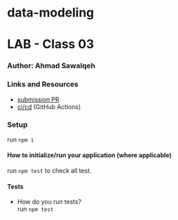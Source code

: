 # data-modeling

# LAB - Class 03

### Author: Ahmad Sawalqeh

### Links and Resources

- [submission PR](https://github.com/Ahmad-Sawalqeh/data-modeling/pull/1)
- [ci/cd](https://github.com/Ahmad-Sawalqeh/data-modeling/commit/49a53840a8fc992bc52136208eccc9aa0c69697f/checks?check_suite_id=414188592) (GitHub Actions)

### Setup
run `npm i`

#### How to initialize/run your application (where applicable)
run `npm test` to check all test.

#### Tests

- How do you run tests?<br>
  run `npm test`
